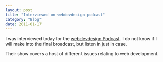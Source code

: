 ```yaml
---
layout: post
title: "Interviewed on webdevdesign podcast"
category: "Blog"
date: 2011-01-17
---
```



I was interviewed today for the [webdevdesign Podcast](http://feeds.feedburner.com/webdevdesign). I do not know if I will make into the final broadcast, but listen in just in case.

Their show covers a host of different issues relating to web development.